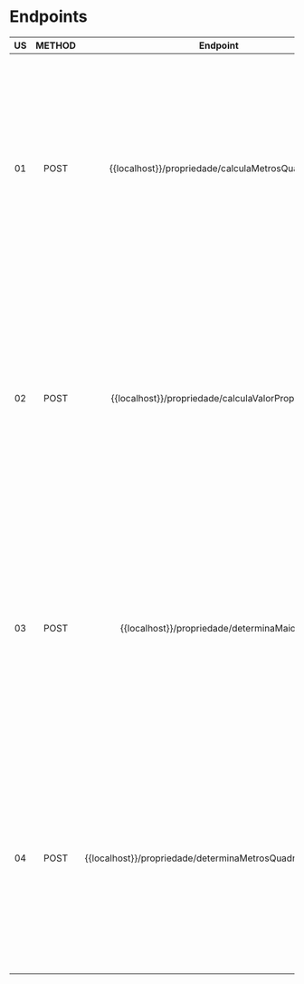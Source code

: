 # Endpoints

| US | METHOD | Endpoint | Body/Param | Validations |
| :---: | :---: | :---: | :---: | :---: |
| 01 | POST | {{localhost}}/propriedade/calculaMetrosQuadrados | [New Property Body](NewProperty.json) | Property Name is Valid/Not Empty // Property District is Valid/Not Empty // Room Name is Valid/Not Empty // Room Width is Valid/Not Empty // Room Length is Valid/Not Empty |
| 02 | POST | {{localhost}}/propriedade/calculaValorPropriedade | [New Property Body](NewProperty.json) | Property Name is Valid/Not Empty // Property District is Valid/Not Empty // Room Name is Valid/Not Empty // Room Width is Valid/Not Empty // Room Length is Valid/Not Empty |
| 03 | POST | {{localhost}}/propriedade/determinaMaiorSala | [New Property Body](NewProperty.json) | Property Name is Valid/Not Empty // Property District is Valid/Not Empty // Room Name is Valid/Not Empty // Room Width is Valid/Not Empty // Room Length is Valid/Not Empty |
| 04 | POST | {{localhost}}/propriedade/determinaMetrosQuadradosComodo | [New Property Body](NewProperty.json) | Property Name is Valid/Not Empty // Property District is Valid/Not Empty // Room Name is Valid/Not Empty // Room Width is Valid/Not Empty // Room Length is Valid/Not Empty |